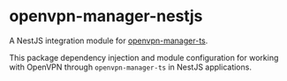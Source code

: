 # openvpn-manager-nestjs
A NestJS integration module for [openvpn-manager-ts](https://github.com/Leo5878/openvpn-manager).

This package dependency injection and module configuration for working with OpenVPN through `openvpn-manager-ts` in NestJS applications.
